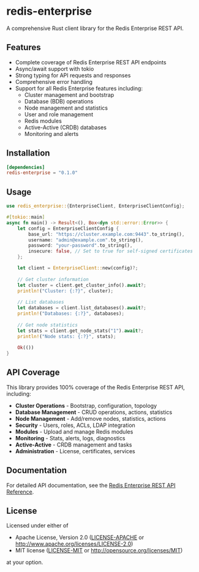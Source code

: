 # redis-enterprise

A comprehensive Rust client library for the Redis Enterprise REST API.

## Features

- Complete coverage of Redis Enterprise REST API endpoints
- Async/await support with tokio
- Strong typing for API requests and responses
- Comprehensive error handling
- Support for all Redis Enterprise features including:
  - Cluster management and bootstrap
  - Database (BDB) operations
  - Node management and statistics
  - User and role management
  - Redis modules
  - Active-Active (CRDB) databases
  - Monitoring and alerts

## Installation

```toml
[dependencies]
redis-enterprise = "0.1.0"
```

## Usage

```rust
use redis_enterprise::{EnterpriseClient, EnterpriseClientConfig};

#[tokio::main]
async fn main() -> Result<(), Box<dyn std::error::Error>> {
    let config = EnterpriseClientConfig {
        base_url: "https://cluster.example.com:9443".to_string(),
        username: "admin@example.com".to_string(),
        password: "your-password".to_string(),
        insecure: false, // Set to true for self-signed certificates
    };

    let client = EnterpriseClient::new(config)?;
    
    // Get cluster information
    let cluster = client.get_cluster_info().await?;
    println!("Cluster: {:?}", cluster);
    
    // List databases
    let databases = client.list_databases().await?;
    println!("Databases: {:?}", databases);
    
    // Get node statistics
    let stats = client.get_node_stats("1").await?;
    println!("Node stats: {:?}", stats);
    
    Ok(())
}
```

## API Coverage

This library provides 100% coverage of the Redis Enterprise REST API, including:

- **Cluster Operations** - Bootstrap, configuration, topology
- **Database Management** - CRUD operations, actions, statistics
- **Node Management** - Add/remove nodes, statistics, actions
- **Security** - Users, roles, ACLs, LDAP integration
- **Modules** - Upload and manage Redis modules
- **Monitoring** - Stats, alerts, logs, diagnostics
- **Active-Active** - CRDB management and tasks
- **Administration** - License, certificates, services

## Documentation

For detailed API documentation, see the [Redis Enterprise REST API Reference](https://docs.redis.com/latest/rs/references/rest-api/).

## License

Licensed under either of

- Apache License, Version 2.0 ([LICENSE-APACHE](../../LICENSE-APACHE) or http://www.apache.org/licenses/LICENSE-2.0)
- MIT license ([LICENSE-MIT](../../LICENSE-MIT) or http://opensource.org/licenses/MIT)

at your option.